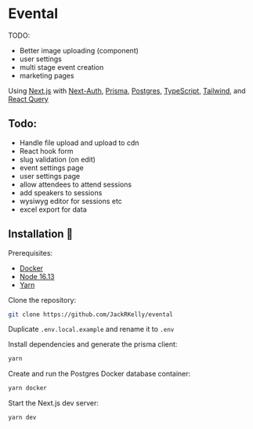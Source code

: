 # Evental

TODO:

- Better image uploading (component)
- user settings
- multi stage event creation
- marketing pages


Using [Next.js](https://nextjs.org/) with [Next-Auth](https://next-auth.js.org/), [Prisma](https://www.prisma.io/), [Postgres](https://www.postgresql.org/), [TypeScript](https://www.typescriptlang.org/), [Tailwind](https://tailwindcss.com/), and [React Query](https://react-query.tanstack.com/)

## Todo:

- Handle file upload and upload to cdn
- React hook form
- slug validation (on edit)
- event settings page
- user settings page
- allow attendees to attend sessions
- add speakers to sessions
- wysiwyg editor for sessions etc
- excel export for data


## Installation 💾

Prerequisites:
- [Docker](https://www.docker.com/products/docker-desktop/)
- [Node 16.13](https://nodejs.org/ko/blog/release/v16.13.0/)
- [Yarn](https://classic.yarnpkg.com/lang/en/docs/install/#windows-stable)

Clone the repository:

```bash
git clone https://github.com/JackRKelly/evental
```

Duplicate `.env.local.example` and rename it to `.env`

Install dependencies and generate the prisma client:

```bash
yarn
```

Create and run the Postgres Docker database container:

```bash
yarn docker
```

Start the Next.js dev server:

```bash
yarn dev
```


 
